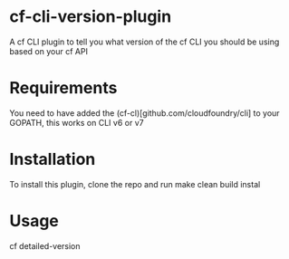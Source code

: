 # cf-cli-version-plugin
A cf CLI plugin to tell you what version of the cf CLI you should be using based on your cf API

# Requirements
You need to have added the (cf-cl)[github.com/cloudfoundry/cli] to your GOPATH, this works on CLI v6 or v7 

# Installation
To install this plugin, clone the repo and run make clean build instal

# Usage
cf detailed-version
